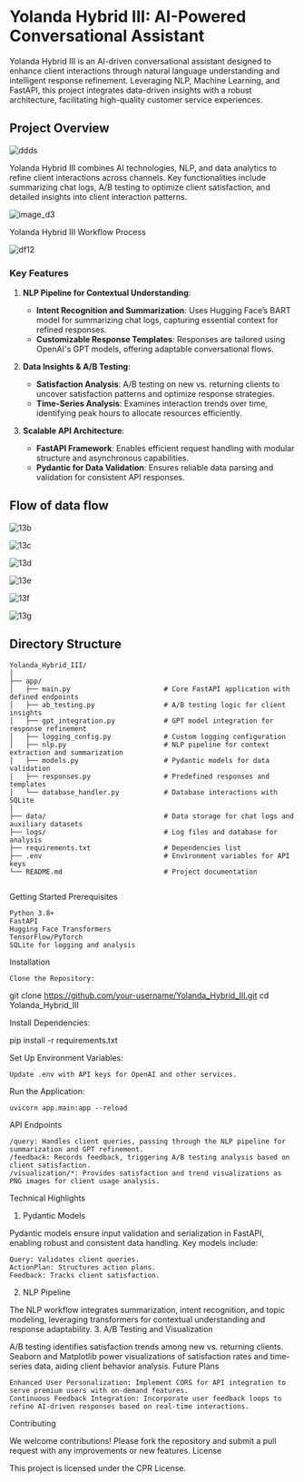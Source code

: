 # Yolanda Hybrid III: AI-Powered Conversational Assistant

Yolanda Hybrid III is an AI-driven conversational assistant designed to enhance client interactions through natural language understanding and intelligent response refinement. Leveraging NLP, Machine Learning, and FastAPI, this project integrates data-driven insights with a robust architecture, facilitating high-quality customer service experiences.

## Project Overview
![ddds](https://github.com/user-attachments/assets/84a15f48-79bb-489e-9671-788fd4c663dd)

Yolanda Hybrid III combines AI technologies, NLP, and data analytics to refine client interactions across channels. Key functionalities include summarizing chat logs, A/B testing to optimize client satisfaction, and detailed insights into client interaction patterns.

![image_d3](https://github.com/user-attachments/assets/736a0105-a514-4cbe-824f-7799ade01b63)

Yolanda Hybrid III Workflow Process

![df12](https://github.com/user-attachments/assets/18a79edf-37a9-42a3-82ec-4b8db27ad50c)


### Key Features

1. **NLP Pipeline for Contextual Understanding**:
   - **Intent Recognition and Summarization**: Uses Hugging Face’s BART model for summarizing chat logs, capturing essential context for refined responses.
   - **Customizable Response Templates**: Responses are tailored using OpenAI's GPT models, offering adaptable conversational flows.

2. **Data Insights & A/B Testing**:
   - **Satisfaction Analysis**: A/B testing on new vs. returning clients to uncover satisfaction patterns and optimize response strategies.
   - **Time-Series Analysis**: Examines interaction trends over time, identifying peak hours to allocate resources efficiently.

3. **Scalable API Architecture**:
   - **FastAPI Framework**: Enables efficient request handling with modular structure and asynchronous capabilities.
   - **Pydantic for Data Validation**: Ensures reliable data parsing and validation for consistent API responses.

  ## Flow of data flow

  ![13b](https://github.com/user-attachments/assets/21f13cc0-5523-4c1c-aaba-097655bc0fac)


  
  ![13c](https://github.com/user-attachments/assets/e1597502-e789-4f2a-850a-18d86a849e2a)
  

  
  ![13d](https://github.com/user-attachments/assets/559b0496-a0a8-4e6b-a481-3eee01f7716c)



  ![13e](https://github.com/user-attachments/assets/789cdf46-b65e-4c7c-854e-5a49f5819bc9)


  
  ![13f](https://github.com/user-attachments/assets/5b52a747-3e13-46ab-b4e3-f42afda22f83)



  
  ![13g](https://github.com/user-attachments/assets/0f3c0f61-05d3-4645-a8ff-896b7f61bc61)


## Directory Structure

```plaintext
Yolanda_Hybrid_III/
│
├── app/
│   ├── main.py                       # Core FastAPI application with defined endpoints
│   ├── ab_testing.py                 # A/B testing logic for client insights
│   ├── gpt_integration.py            # GPT model integration for response refinement
│   ├── logging_config.py             # Custom logging configuration
│   ├── nlp.py                        # NLP pipeline for context extraction and summarization
│   ├── models.py                     # Pydantic models for data validation
│   ├── responses.py                  # Predefined responses and templates
│   └── database_handler.py           # Database interactions with SQLite
│
├── data/                             # Data storage for chat logs and auxiliary datasets
├── logs/                             # Log files and database for analysis
├── requirements.txt                  # Dependencies list
├── .env                              # Environment variables for API keys
└── README.md                         # Project documentation


```

Getting Started
Prerequisites

    Python 3.8+
    FastAPI
    Hugging Face Transformers
    TensorFlow/PyTorch
    SQLite for logging and analysis

Installation

    Clone the Repository:

git clone https://github.com/your-username/Yolanda_Hybrid_III.git
cd Yolanda_Hybrid_III

Install Dependencies:

pip install -r requirements.txt

Set Up Environment Variables:

    Update .env with API keys for OpenAI and other services.

Run the Application:

    uvicorn app.main:app --reload

API Endpoints

    /query: Handles client queries, passing through the NLP pipeline for summarization and GPT refinement.
    /feedback: Records feedback, triggering A/B testing analysis based on client satisfaction.
    /visualization/*: Provides satisfaction and trend visualizations as PNG images for client usage analysis.

Technical Highlights
1. Pydantic Models

Pydantic models ensure input validation and serialization in FastAPI, enabling robust and consistent data handling. Key models include:

    Query: Validates client queries.
    ActionPlan: Structures action plans.
    Feedback: Tracks client satisfaction.

2. NLP Pipeline

The NLP workflow integrates summarization, intent recognition, and topic modeling, leveraging transformers for contextual understanding and response adaptability.
3. A/B Testing and Visualization

A/B testing identifies satisfaction trends among new vs. returning clients. Seaborn and Matplotlib power visualizations of satisfaction rates and time-series data, aiding client behavior analysis.
Future Plans

    Enhanced User Personalization: Implement CORS for API integration to serve premium users with on-demand features.
    Continuous Feedback Integration: Incorporate user feedback loops to refine AI-driven responses based on real-time interactions.

Contributing

We welcome contributions! Please fork the repository and submit a pull request with any improvements or new features.
License

This project is licensed under the CPR License.
